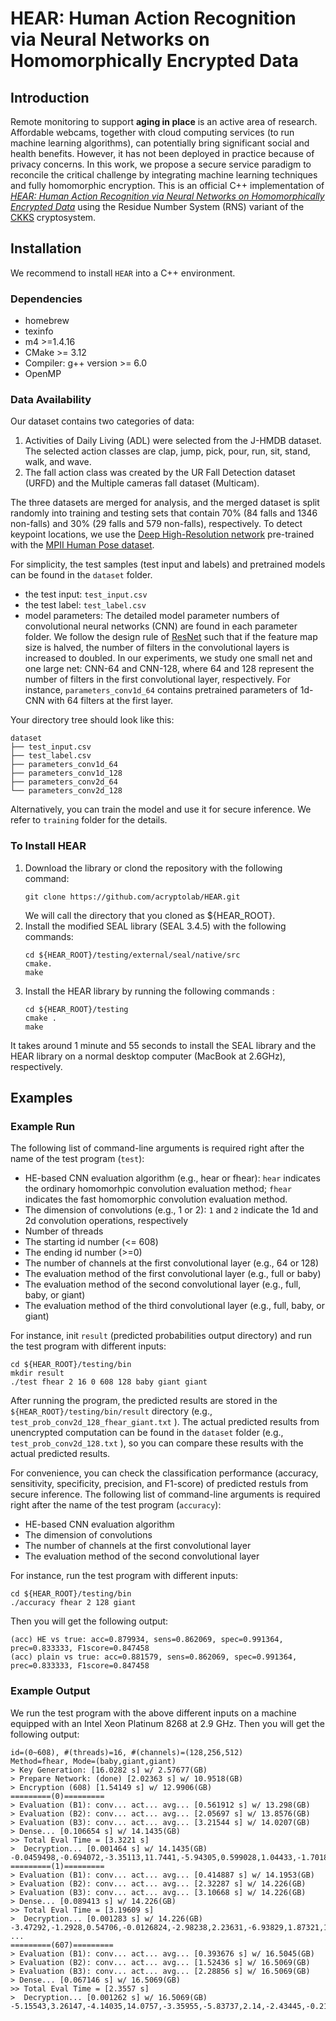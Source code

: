 # HEAR: Human Action Recognition via Neural Networks on Homomorphically Encrypted Data

## Introduction
Remote monitoring to support **aging in place** is an active area of research. Affordable webcams, together with cloud computing services (to run machine learning algorithms), can potentially bring significant social and health benefits. However, it has not been deployed in practice because of privacy concerns. In this work, we propose a secure service paradigm to reconcile the critical challenge by integrating machine learning techniques and fully homomorphic encryption. This is an official C++ implementation of [*HEAR: Human Action Recognition via Neural Networks on Homomorphically Encrypted Data*](https://arxiv.org/abs/2104.09164) using the Residue Number System (RNS) variant of the [CKKS](https://eprint.iacr.org/2016/421.pdf) cryptosystem.

 
## Installation

We recommend to install `HEAR` into a C++ environment. 

### Dependencies 
- homebrew 
- texinfo 
- m4 >=1.4.16
- CMake >= 3.12
- Compiler: g++ version >= 6.0
- OpenMP 
  

### Data Availability
Our dataset contains two categories of data: 
1. Activities of Daily Living (ADL) were selected from the J-HMDB dataset. The selected action classes are clap, jump, pick, pour, run, sit, stand, walk, and wave.
2. The fall action class was created by the UR Fall Detection dataset (URFD) and the Multiple cameras fall dataset (Multicam). 

The three datasets are merged for analysis, and the merged dataset is split randomly into training and testing sets that contain 70% (84 falls and 1346 non-falls) and 30% (29 falls and 579 non-falls), respectively. To detect keypoint locations, we use the [Deep High-Resolution network](https://arxiv.org/abs/1902.09212) pre-trained with the [MPII Human Pose dataset](http://human-pose.mpi-inf.mpg.de/). 

For simplicity, the test samples (test input and labels) and pretrained models can be found in the `dataset` folder. 
- the test input: `test_input.csv`
- the test label: `test_label.csv`
- model parameters: The detailed model parameter numbers of convolutional neural networks (CNN) are found in each parameter folder. We follow the design rule of [ResNet](https://arxiv.org/abs/1512.03385) such that if the feature map size is halved, the number of filters in the convolutional layers is increased to doubled. In our experiments, we study one small net and one large net: CNN-64 and CNN-128, where 64 and 128 represent the number of filters in the first convolutional layer, respectively. For instance, `parameters_conv1d_64` contains pretrained parameters of 1d-CNN with 64 filters at the first layer. 

Your directory tree should look like this:
```
dataset
├── test_input.csv
├── test_label.csv
├── parameters_conv1d_64
├── parameters_conv1d_128
├── parameters_conv2d_64
└── parameters_conv2d_128
```

Alternatively, you can train the model and use it for secure inference. We refer to `training` folder for the details. 

### To Install HEAR 

1. Download the library or clond the repository with the following command: 
    ```
    git clone https://github.com/acryptolab/HEAR.git
    ```
    We will call the directory that you cloned as ${HEAR_ROOT}.
2. Install the modified SEAL library (SEAL 3.4.5) with the following commands: 
    ```
    cd ${HEAR_ROOT}/testing/external/seal/native/src
    cmake. 
    make 
    ```
3. Install the HEAR library by running the following commands :
    ```
    cd ${HEAR_ROOT}/testing
    cmake . 
    make
    ```
It takes around 1 minute and 55 seconds to install the SEAL library and the HEAR library on a normal desktop computer (MacBook at 2.6GHz), respectively. 


## Examples

### Example Run
The following list of command-line arguments is required right after the name of the test program (`test`):
- HE-based CNN evaluation algorithm (e.g., hear or fhear): `hear` indicates the ordinary homomorhpic convolution evaluation method; `fhear` indicates the fast homomorphic convolution evaluation method. 
- The dimension of convolutions (e.g., 1 or 2): `1` and  `2` indicate the 1d and 2d convolution operations, respectively
- Number of threads
- The starting id number (<= 608)
- The ending id number (>=0)
- The number of channels at the first convolutional layer (e.g., 64 or 128)
- The evaluation method of the first convolutional layer (e.g., full or baby)
- The evaluation method of the second convolutional layer (e.g., full, baby, or giant)
- The evaluation method of the third convolutional layer (e.g., full, baby, or giant)

For instance, init `result` (predicted probabilities output directory) and run the test program with different inputs:
```
cd ${HEAR_ROOT}/testing/bin
mkdir result 
./test fhear 2 16 0 608 128 baby giant giant 
```
After running the program, the predicted results are stored in the `${HEAR_ROOT}/testing/bin/result` directory (e.g., `test_prob_conv2d_128_fhear_giant.txt` ). The actual predicted results from unencrypted computation can be found in the `dataset` folder (e.g., `test_prob_conv2d_128.txt` ), so you can compare these results with the actual predicted results. 

For convenience, you can check the classification performance (accuracy, sensitivity, specificity, precision, and F1-score) of predicted restuls from secure inference. 
The following list of command-line arguments is required right after the name of the test program (`accuracy`):
- HE-based CNN evaluation algorithm
- The dimension of convolutions 
- The number of channels at the first convolutional layer
- The evaluation method of the second convolutional layer

For instance, run the test program with different inputs:
```
cd ${HEAR_ROOT}/testing/bin 
./accuracy fhear 2 128 giant 
```
Then you will get the following output: 
```
(acc) HE vs true: acc=0.879934, sens=0.862069, spec=0.991364, prec=0.833333, F1score=0.847458
(acc) plain vs true: acc=0.881579, sens=0.862069, spec=0.991364, prec=0.833333, F1score=0.847458
```

### Example Output

We run the test program with the above different inputs on a machine equipped with an Intel Xeon Platinum 8268 at 2.9 GHz. Then you will get the following output: 

```
id=(0~608), #(threads)=16, #(channels)=(128,256,512)
Method=fhear, Mode=(baby,giant,giant)
> Key Generation: [16.0282 s] w/ 2.57677(GB)
> Prepare Network: (done) [2.02363 s] w/ 10.9518(GB)
> Encryption (608) [1.54149 s] w/ 12.9906(GB)
=========(0)=========
> Evaluation (B1): conv... act... avg... [0.561912 s] w/ 13.298(GB)
> Evaluation (B2): conv... act... avg... [2.05697 s] w/ 13.8576(GB)
> Evaluation (B3): conv... act... avg... [3.21544 s] w/ 14.0207(GB)
> Dense... [0.106654 s] w/ 14.1435(GB)
>> Total Eval Time = [3.3221 s] 
>  Decryption... [0.001464 s] w/ 14.1435(GB)
-0.0459498,-0.694072,-3.35113,11.7441,-5.94305,0.599028,1.04433,-1.70181,-4.10122,0.382085
=========(1)=========
> Evaluation (B1): conv... act... avg... [0.414887 s] w/ 14.1953(GB)
> Evaluation (B2): conv... act... avg... [2.32287 s] w/ 14.226(GB)
> Evaluation (B3): conv... act... avg... [3.10668 s] w/ 14.226(GB)
> Dense... [0.089413 s] w/ 14.226(GB)
>> Total Eval Time = [3.19609 s] 
>  Decryption... [0.001283 s] w/ 14.226(GB)
-3.47292,-1.2928,0.54706,-0.0126824,-2.98238,2.23631,-6.93829,1.87321,12.2315,-4.00186
...
=========(607)=========
> Evaluation (B1): conv... act... avg... [0.393676 s] w/ 16.5045(GB)
> Evaluation (B2): conv... act... avg... [1.52436 s] w/ 16.5069(GB)
> Evaluation (B3): conv... act... avg... [2.28856 s] w/ 16.5069(GB)
> Dense... [0.067146 s] w/ 16.5069(GB)
>> Total Eval Time = [2.3557 s] 
>  Decryption... [0.001262 s] w/ 16.5069(GB)
-5.15543,3.26147,-4.14035,14.0757,-3.35955,-5.83737,2.14,-2.43445,-0.215976,-0.345049
```
